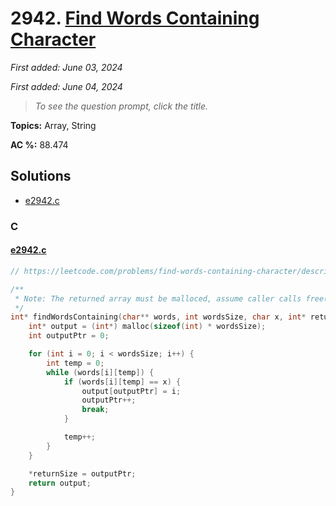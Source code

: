 # 2942. [Find Words Containing Character](<https://leetcode.com/problems/find-words-containing-character>)

*First added: June 03, 2024*

*First added: June 04, 2024*


> *To see the question prompt, click the title.*

**Topics:** Array, String

**AC %:** 88.474


## Solutions

- [e2942.c](<../my-submissions/e2942.c>)
### C
#### [e2942.c](<../my-submissions/e2942.c>)
```C
// https://leetcode.com/problems/find-words-containing-character/description/

/**
 * Note: The returned array must be malloced, assume caller calls free().
 */
int* findWordsContaining(char** words, int wordsSize, char x, int* returnSize) {
    int* output = (int*) malloc(sizeof(int) * wordsSize);
    int outputPtr = 0;

    for (int i = 0; i < wordsSize; i++) {
        int temp = 0;
        while (words[i][temp]) {
            if (words[i][temp] == x) {
                output[outputPtr] = i;
                outputPtr++;
                break;
            }

            temp++;
        }
    }

    *returnSize = outputPtr;
    return output;
}
```

